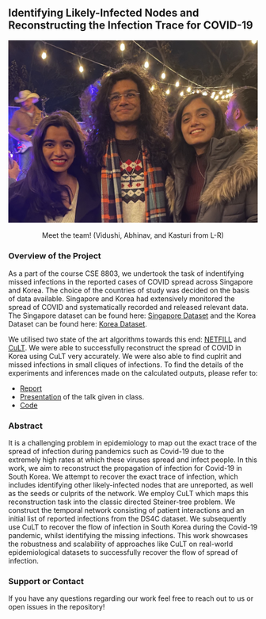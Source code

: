 ## Identifying Likely-Infected Nodes and Reconstructing the Infection Trace for COVID-19

![Meet the Team](team.jpg)
<center>Meet the team! (Vidushi, Abhinav, and Kasturi from L-R)</center>

### Overview of the Project

As a part of the course CSE 8803, we undertook the task of indentifying missed infections in the reported cases of COVID spread across Singapore and Korea. The choice of the countries of study was decided on the basis of data available. Singapore and Korea had extensively monitored the spread of COVID and systematically recorded and released relevant data. The Singapore dataset can be found here: [Singapore Dataset](https://www.againstcovid19.com/singapore/dashboard) and the Korea Dataset can be found here: [Korea Dataset](https://www.kaggle.com/kimjihoo/coronavirusdataset). 

We utilised two state of the art algorithms towards this end: [NETFILL](https://epubs.siam.org/doi/pdf/10.1137/1.9781611974010.47) and [CuLT](https://dl.acm.org/doi/pdf/10.1145/2939672.2939865). We were able to successfully reconstruct the spread of COVID in Korea using CuLT very accurately. We were also able to find cuplrit and missed infections in small cliques of infections. To find the details of the experiments and inferences made on the calculated outputs, please refer to: 
- [Report](report.pdf)
- [Presentation]() of the talk given in class. 
- [Code](https://github.com/BonJovi1/CSE8803)

### Abstract
It is a challenging problem in epidemiology to map out the exact trace of the spread of infection during pandemics such as Covid-19 due to the extremely high rates at which these viruses spread and infect people. In this work, we aim to reconstruct the propagation of infection for Covid-19 in South Korea. We attempt to recover the exact trace of infection, which includes identifying other likely-infected nodes that are unreported, as well as the seeds or culprits of the network. We employ CuLT which maps this reconstruction task into the classic directed Steiner-tree problem. We construct the temporal network consisting of patient interactions and an initial list of reported infections from the DS4C dataset. We subsequently use CuLT to recover the flow of infection in South Korea during the Covid-19 pandemic, whilst identifying the missing infections. This work showcases the robustness and scalability of approaches like CuLT on real-world epidemiological datasets to successfully recover the flow of spread of infection.

### Support or Contact

If you have any questions regarding our work feel free to reach out to us or open issues in the repository!
